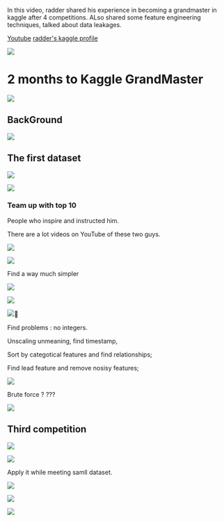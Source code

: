 In this video, radder shared his experience in becoming a grandmaster in kaggle after 4 competitions. ALso shared some feature engineering techniques, talked about data leakages.

[Youtube](https://www.youtube.com/watch?v=7XEMPU17-Wo)
[radder's kaggle profile](https://www.kaggle.com/raddar)

![](resources/606BBCC0FBBC52FA5F49B6810067883E.jpg)

2 months to Kaggle GrandMaster
==============================

![](resources/6A228B752B533418601A2CBDBC261587.jpg)

BackGround
----------

![](resources/DFE8EE44B3F6D495220742108903FCBD.jpg)

The first dataset
-----------------

![](resources/03B303000F2350DC8C7E93AA41D63ED7.jpg)

![](resources/16FAF027446A1011C13D92F265CA8C0E.jpg)

### Team up with top 10

People who inspire and instructed him.

There are a lot videos on YouTube of these two guys.

![](resources/E8076DF0339E79D87D734CCC939D47C5.jpg)

![](resources/E6C7CABBC17E2F1CBE09DF575A6870A1.jpg)



Find a way much simpler

![](resources/5CC6DEF294BFE9D9D2F62AE419C77E11.jpg)

![](resources/FC3C28229CDB8E0E772A5A30840766F2.jpg)

![](resources/1C2B0DCF471ECC47FA3D653F280DD2DF.jpg)

Find problems : no integers.

Unscaling unmeaning, find timestamp, 

Sort by categotical features and find relationships; 

Find lead feature and remove nosisy features;

![](resources/63C0A178569222E47C3F48417DFADDE9.jpg)

Brute force ? ???

![](resources/595832F96DCAA6FCD9C0ED2523D4AFF5.jpg)





Third competition
-----------------

![](resources/A5D95EDEEB5A86001FADB2737C4D5984.jpg)

![](resources/62153ACB1B06B8D0B93FDF9D01ACEC30.jpg)

Apply it while meeting samll dataset.





![](resources/1FA71B7773F9EAC424F82159AD9FAB8F.jpg)

![](resources/58E12432FF7A820B9B0077E874574F14.jpg)

![](resources/1E9ABB09DCB076D53B078D10810ED5A7.jpg)
